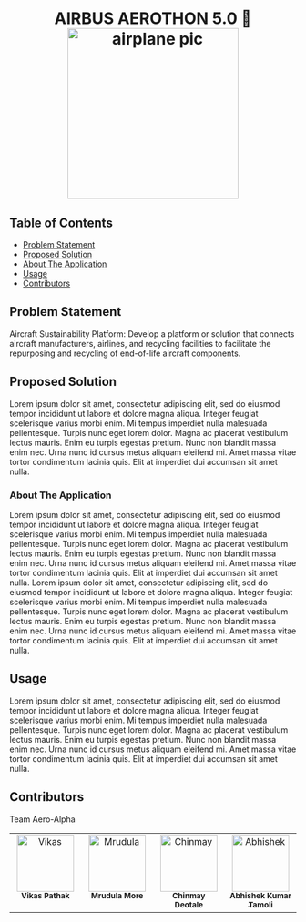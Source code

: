 <h1 align="center">
  AIRBUS AEROTHON 5.0 🛫
  <br>
  <img src="https://cdn-icons-png.flaticon.com/512/7893/7893979.png" alt="airplane pic" width="300">
  <br>
</h1>

## Table of Contents

<!-- START doctoc generated TOC please keep comment here to allow auto update -->
<!-- DON'T EDIT THIS SECTION, INSTEAD RE-RUN doctoc TO UPDATE -->

- [Problem Statement](#problem-statement)
- [Proposed Solution](#proposed-solution)
- [About The Application](#about-the-application)
- [Usage](#usage)
- [Contributors](#contributors)

## Problem Statement

Aircraft Sustainability Platform:
Develop a platform or solution that connects aircraft manufacturers, airlines, and recycling facilities to facilitate the repurposing and recycling of end-of-life aircraft components.


## Proposed Solution

Lorem ipsum dolor sit amet, consectetur adipiscing elit, sed do eiusmod tempor incididunt ut labore et dolore magna aliqua. Integer feugiat scelerisque varius morbi enim. Mi tempus imperdiet nulla malesuada pellentesque. Turpis nunc eget lorem dolor. Magna ac placerat vestibulum lectus mauris. Enim eu turpis egestas pretium. Nunc non blandit massa enim nec. Urna nunc id cursus metus aliquam eleifend mi. Amet massa vitae tortor condimentum lacinia quis. Elit at imperdiet dui accumsan sit amet nulla.

### About The Application

Lorem ipsum dolor sit amet, consectetur adipiscing elit, sed do eiusmod tempor incididunt ut labore et dolore magna aliqua. Integer feugiat scelerisque varius morbi enim. Mi tempus imperdiet nulla malesuada pellentesque. Turpis nunc eget lorem dolor. Magna ac placerat vestibulum lectus mauris. Enim eu turpis egestas pretium. Nunc non blandit massa enim nec. Urna nunc id cursus metus aliquam eleifend mi. Amet massa vitae tortor condimentum lacinia quis. Elit at imperdiet dui accumsan sit amet nulla. Lorem ipsum dolor sit amet, consectetur adipiscing elit, sed do eiusmod tempor incididunt ut labore et dolore magna aliqua. Integer feugiat scelerisque varius morbi enim. Mi tempus imperdiet nulla malesuada pellentesque. Turpis nunc eget lorem dolor. Magna ac placerat vestibulum lectus mauris. Enim eu turpis egestas pretium. Nunc non blandit massa enim nec. Urna nunc id cursus metus aliquam eleifend mi. Amet massa vitae tortor condimentum lacinia quis. Elit at imperdiet dui accumsan sit amet nulla.


## Usage

Lorem ipsum dolor sit amet, consectetur adipiscing elit, sed do eiusmod tempor incididunt ut labore et dolore magna aliqua. Integer feugiat scelerisque varius morbi enim. Mi tempus imperdiet nulla malesuada pellentesque. Turpis nunc eget lorem dolor. Magna ac placerat vestibulum lectus mauris. Enim eu turpis egestas pretium. Nunc non blandit massa enim nec. Urna nunc id cursus metus aliquam eleifend mi. Amet massa vitae tortor condimentum lacinia quis. Elit at imperdiet dui accumsan sit amet nulla.

## Contributors

Team Aero-Alpha
<table>
  <tbody>
    <tr>
      <td align="center" valign="top" width="14.28%"><a href="https://github.com/Vikaass-08"><img src="https://avatars.githubusercontent.com/u/59832889?v=4" width="100px;" alt="Vikas"/><br /><sub><b>Vikas Pathak</b></sub></a><br /></td>
      <td align="center" valign="top" width="14.28%"><a href="https://github.com/mrudulamore"><img src="https://avatars.githubusercontent.com/u/133312331?v=4" width="100px;" alt="Mrudula"/><br /><sub><b>Mrudula More</b></sub></a><br /></td>
      <td align="center" valign="top" width="14.28%"><a href="https://github.com/DeotaleChinmay2001"><img src="https://avatars.githubusercontent.com/u/95205222?v=4" width="100px;" alt="Chinmay"/><br /><sub><b>Chinmay Deotale</b></sub></a><br /></td>
      <td align="center" valign="top" width="14.28%"><a href="https://github.com/aktamoli0910"><img src="https://avatars.githubusercontent.com/u/78742814?v=4" width="100px;" alt="Abhishek"/><br /><sub><b>Abhishek Kumar Tamoli</b></sub></a><br /></td>
    </tr>
  </tbody>
</table>
